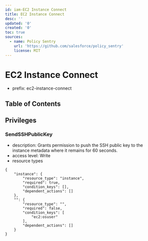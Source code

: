 ```yaml
---
id: iam-EC2 Instance Connect
title: EC2 Instance Connect
desc: ''
updated: '0'
created: '0'
toc: true
sources:
  - name: Policy Sentry
    url: 'https://github.com/salesforce/policy_sentry'
    license: MIT
---
```

# EC2 Instance Connect
- prefix: ec2-instance-connect

## Table of Contents

## Privileges
### SendSSHPublicKey
- description: Grants permission to push the SSH public key to the instance metadata where it remains for 60 seconds.
- access level: Write
- resource types
```
{
    "instance": {
        "resource_type": "instance",
        "required": true,
        "condition_keys": [],
        "dependent_actions": []
    },
    "": {
        "resource_type": "",
        "required": false,
        "condition_keys": [
            "ec2:osuser"
        ],
        "dependent_actions": []
    }
}
```

